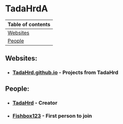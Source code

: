 # TadaHrdA

| Table of contents     |
| :-------------------- |
| [Websites](#websites) |
| [People](#people)     |

## Websites:

- ### [TadaHrd.github.io](https://tadahrd.github.io) - Projects from TadaHrd

## People:

- ### [TadaHrd](https://github.com/TadaHrd) - Creator

- ### [Fishbox123](https://github.com/fishbox123) - First person to join
